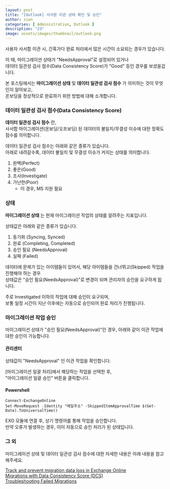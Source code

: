 ```yaml
---
layout: post
title: "[Outlook] 사서함 이관 상태 확인 및 승인"
author: sion
categories: [ Administration, Outlook ]
description: "23"
image: assets/images/thumbnail/outlook.png
---
```


사용자 사서함 이관 시, 간혹가다 완료 처리에서 많은 시간이 소요되는 경우가 있습니다.  

이 때, 마이그레이션 상태가 "NeedsApproval"로 설정되어 있거나  
데이터 일관성 검사 점수(Data Consistency Score)가 "Good" 등인 경우를 보셨을겁니다.  

본 포스팅에서는 __마이그레이션 상태__ 및 __데이터 일관성 검사 점수__ 가 의미하는 것이 무엇인지 알아보고,  
온보딩을 정상적으로 완료하기 위한 방법에 대해 소개합니다.  


### 데이터 일관성 검사 점수(Data Consistency Score)

__데이터 일관성 검사 점수__ 란,  
사서함 마이그레이션(온보딩/오프보딩) 된 데이터의 불일치/무결성 이슈에 대한 정확도 점수를 의미합니다.  

데이터 일관성 검사 점수는 아래와 같은 종류가 있습니다.  
아래로 내려갈수록, 데이터 불일치 및 무결성 이슈가 커지는 상태를 의미합니다.  
1. 완벽(Perfect)
2. 좋은(Good)
3. 조사(Investigate)
4. 가난한(Poor)
    - 이 경우, MS 지원 필요



### 상태

__마이그레이션 상태__ 는 현재 마이그레이션 작업의 상태를 알려주는 지표입니다.  

상태값은 아래와 같은 종류가 있습니다.  
1. 동기화 (Syncing, Synced)
2. 완료 (Completing, Completed)
3. 승인 필요 (NeedsApproval)
4. 실패 (Failed)

데이터에 문제가 있는 아이템들이 있어서, 해당 아이템들을 건너뛰고(Skipped) 작업을 진행해야 하는 경우  
상태값은 "승인 필요(NeedsApproval)"로 변경이 되며 관리자의 승인을 요구하게 됩니다.  

주로 Investigated 이하의 작업에 대해 승인이 요구되며,  
보통 일정 시간이 지난 이후에는 자동으로 승인되어 완료 처리가 진행됩니다.  


### 마이그레이션 작업 승인

마이그레이션 상태가 "승인 필요(NeedsApproval)"인 경우, 아래와 같이 이관 작업에 대한 승인이 가능합니다.  

#### 관리센터

상태값이 "NeedsApproval" 인 이관 작업을 확인합니다.  

[마이그레이션 일괄 처리]에서 해당하는 작업을 선택한 후,  
"마이그레이션 일괄 승인" 버튼을 클릭합니다.  

#### Powershell

```
Connect-ExchangeOnline
Set-MoveRequest -Identity "메일주소" -SkippedItemApprovalTime $(Get-Date).ToUniversalTime()
```
EXO 모듈에 연결 후, 상기 명령어를 통해 작업을 승인합니다.  
만약 오류가 발생하는 경우, 이미 자동으로 승인 처리가 된 상태입니다.  


### 그 외

마이그레이션 상태 및 데이터 일관성 검사 점수에 대한 자세한 내용은 아래 내용을 참고해주세요.  

[Track and prevent migration data loss in Exchange Online][1]  
[Migrations with Data Consistency Score (DCS)][2]  
[Troubleshooting Failed Migrations][3]  

[1]: https://learn.microsoft.com/en-us/exchange/mailbox-migration/track-prevent-data-loss-dcs
[2]: https://techcommunity.microsoft.com/t5/exchange-team-blog/migrations-with-data-consistency-score-dcs-more-than-you-ever/ba-p/2393406
[3]: https://techcommunity.microsoft.com/t5/exchange-team-blog/troubleshooting-failed-migrations/ba-p/1746234